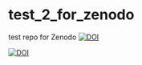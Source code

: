 # test_2_for_zenodo
test repo for Zenodo
[![DOI](https://zenodo.org/badge/527579648.svg)](https://zenodo.org/badge/latestdoi/527579648)

[![DOI](https://zenodo.org/badge/DOI/10.5281/zenodo.7015001.svg)](https://doi.org/10.5281/zenodo.7015001)

